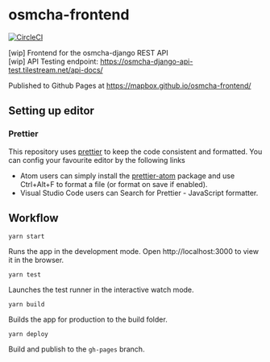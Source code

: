 # osmcha-frontend
[![CircleCI](https://circleci.com/gh/mapbox/osmcha-frontend.svg?style=svg)](https://circleci.com/gh/mapbox/osmcha-frontend)

[wip] Frontend for the osmcha-django REST API  
[wip] API Testing endpoint: https://osmcha-django-api-test.tilestream.net/api-docs/

Published to Github Pages at https://mapbox.github.io/osmcha-frontend/

## Setting up editor

### Prettier
This repository uses [prettier](https://github.com/prettier/prettier) to keep the code consistent and formatted. You can config your favourite editor by the following links
- Atom users can simply install the [prettier-atom](https://atom.io/packages/prettier-atom) package and use Ctrl+Alt+F to format a file (or format on save if enabled).
- Visual Studio Code users can Search for Prettier - JavaScript formatter.

## Workflow

`yarn start`

Runs the app in the development mode.
Open http://localhost:3000 to view it in the browser.

`yarn test`

Launches the test runner in the interactive watch mode.

`yarn build`

Builds the app for production to the build folder.

`yarn deploy`

Build and publish to the `gh-pages` branch.
